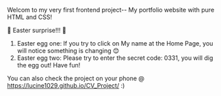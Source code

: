 Welcom to my very first frontend project-- My portfolio website with pure HTML and CSS!

🐣 Easter surprise!!! 🐣
1. Easter egg one: If you try to click on My name at the Home Page, you will notice something is changing 😊
2. Easter egg two: Please try to enter the secret code: 0331, you will dig the egg out! Have fun! 

You can also check the project on your phone @ https://lucine1029.github.io/CV_Project/ :)
